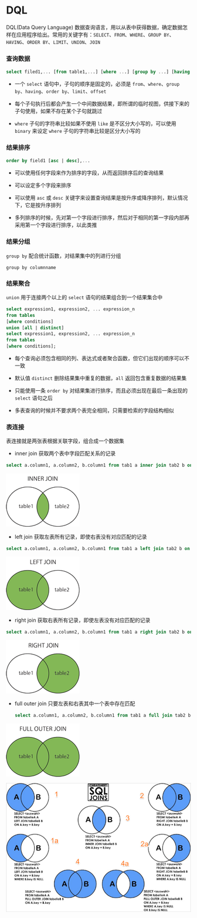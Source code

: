 # DQL

DQL(Data Query Language) 数据查询语言，用以从表中获得数据，确定数据怎样在应用程序给出。常用的关键字有：`SELECT`、`FROM`、`WHERE`、`GROUP BY`、`HAVING`、`ORDER BY`、`LIMIT`、`UNION`、`JOIN`

### 查询数据

```sql
select filed1,... [from table1,...] [where ...] [group by ...] [having ...] [order by ...] [limit n] [offset m] 
```

- 一个 `select` 语句中，子句的顺序是固定的，必须是 `from`、`where`、`group by`、`having`、`order by`、`limit`、`offset`

- 每个子句执行后都会产生一个中间数据结果，即所谓的临时视图，供接下来的子句使用，如果不存在某个子句就跳过

- `where` 子句的字符串比较如果不使用 `like` 是不区分大小写的，可以使用 `binary` 来设定 `where` 子句的字符串比较是区分大小写的

### 结果排序

```sql
order by field1 [asc | desc],...
```

- 可以使用任何字段来作为排序的字段，从而返回排序后的查询结果

- 可以设定多个字段来排序

- 可以使用 `asc` 或 `desc` 关键字来设置查询结果是按升序或降序排列，默认情况下，它是按升序排列

- 多列排序的时候，先对第一个字段进行排序，然后对于相同的第一字段内部再采用第一个字段进行排序，以此类推

### 结果分组

`group by` 配合统计函数，对结果集中的列进行分组

```
group by columnname
```

### 结果聚合

`union` 用于连接两个以上的 `select` 语句的结果组合到一个结果集合中

```sql
select expression1, expression2, ... expression_n
from tables
[where conditions]
union [all | distinct]
select expression1, expression2, ... expression_n
from tables
[where conditions];
```

- 每个查询必须包含相同的列、表达式或者聚合函数，但它们出现的顺序可以不一致

- 默认值 `distinct` 删除结果集中重复的数据，`all` 返回包含重复数据的结果集

- 只能使用一条 `order by` 对结果集进行排序，而且必须出现在最后一条出现的 `select` 语句之后

- 多表查询的时候并不要求两个表完全相同，只需要检索的字段结构相似

### 表连接

表连接就是两张表根据关联字段，组合成一个数据集

- inner join 获取两个表中字段匹配关系的记录

```sql
select a.column1, a.column2, b.column1 from tab1 a inner join tab2 b on a.column1 = b.column1;
```

![01](DQL.assets/01.png)

- left join 获取左表所有记录，即使右表没有对应匹配的记录

```sql
select a.column1, a.column2, b.column1 from tab1 a left join tab2 b on a.column1 = b.column1;
```

![02](DQL.assets/02.png)

- right join 获取右表所有记录，即使左表没有对应匹配的记录

```sql
select a.column1, a.column2, b.column1 from tab1 a right join tab2 b on a.column1 = b.column1;
```

![03](DQL.assets/03.png)

- full outer join 只要左表和右表其中一个表中存在匹配

  ```sql
  select a.column1, a.column2, b.column1 from tab1 a full join tab2 b on a.column1 = b.column1;
  ```

  

![04](DQL.assets/04.png)

![05](DQL.assets/05.png)

